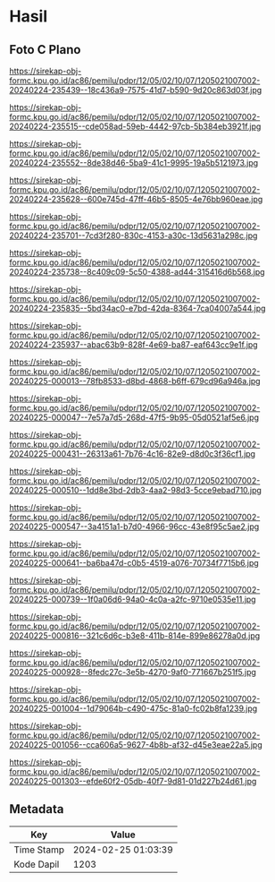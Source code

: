 # Hasil

## Foto C Plano

https://sirekap-obj-formc.kpu.go.id/ac86/pemilu/pdpr/12/05/02/10/07/1205021007002-20240224-235439--18c436a9-7575-41d7-b590-9d20c863d03f.jpg

https://sirekap-obj-formc.kpu.go.id/ac86/pemilu/pdpr/12/05/02/10/07/1205021007002-20240224-235515--cde058ad-59eb-4442-97cb-5b384eb3921f.jpg

https://sirekap-obj-formc.kpu.go.id/ac86/pemilu/pdpr/12/05/02/10/07/1205021007002-20240224-235552--8de38d46-5ba9-41c1-9995-19a5b5121973.jpg

https://sirekap-obj-formc.kpu.go.id/ac86/pemilu/pdpr/12/05/02/10/07/1205021007002-20240224-235628--600e745d-47ff-46b5-8505-4e76bb960eae.jpg

https://sirekap-obj-formc.kpu.go.id/ac86/pemilu/pdpr/12/05/02/10/07/1205021007002-20240224-235701--7cd3f280-830c-4153-a30c-13d5631a298c.jpg

https://sirekap-obj-formc.kpu.go.id/ac86/pemilu/pdpr/12/05/02/10/07/1205021007002-20240224-235738--8c409c09-5c50-4388-ad44-315416d6b568.jpg

https://sirekap-obj-formc.kpu.go.id/ac86/pemilu/pdpr/12/05/02/10/07/1205021007002-20240224-235835--5bd34ac0-e7bd-42da-8364-7ca04007a544.jpg

https://sirekap-obj-formc.kpu.go.id/ac86/pemilu/pdpr/12/05/02/10/07/1205021007002-20240224-235937--abac63b9-828f-4e69-ba87-eaf643cc9e1f.jpg

https://sirekap-obj-formc.kpu.go.id/ac86/pemilu/pdpr/12/05/02/10/07/1205021007002-20240225-000013--78fb8533-d8bd-4868-b6ff-679cd96a946a.jpg

https://sirekap-obj-formc.kpu.go.id/ac86/pemilu/pdpr/12/05/02/10/07/1205021007002-20240225-000047--7e57a7d5-268d-47f5-9b95-05d0521af5e6.jpg

https://sirekap-obj-formc.kpu.go.id/ac86/pemilu/pdpr/12/05/02/10/07/1205021007002-20240225-000431--26313a61-7b76-4c16-82e9-d8d0c3f36cf1.jpg

https://sirekap-obj-formc.kpu.go.id/ac86/pemilu/pdpr/12/05/02/10/07/1205021007002-20240225-000510--1dd8e3bd-2db3-4aa2-98d3-5cce9ebad710.jpg

https://sirekap-obj-formc.kpu.go.id/ac86/pemilu/pdpr/12/05/02/10/07/1205021007002-20240225-000547--3a4151a1-b7d0-4966-96cc-43e8f95c5ae2.jpg

https://sirekap-obj-formc.kpu.go.id/ac86/pemilu/pdpr/12/05/02/10/07/1205021007002-20240225-000641--ba6ba47d-c0b5-4519-a076-70734f7715b6.jpg

https://sirekap-obj-formc.kpu.go.id/ac86/pemilu/pdpr/12/05/02/10/07/1205021007002-20240225-000739--1f0a06d6-94a0-4c0a-a2fc-9710e0535e11.jpg

https://sirekap-obj-formc.kpu.go.id/ac86/pemilu/pdpr/12/05/02/10/07/1205021007002-20240225-000816--321c6d6c-b3e8-411b-814e-899e86278a0d.jpg

https://sirekap-obj-formc.kpu.go.id/ac86/pemilu/pdpr/12/05/02/10/07/1205021007002-20240225-000928--8fedc27c-3e5b-4270-9af0-771667b251f5.jpg

https://sirekap-obj-formc.kpu.go.id/ac86/pemilu/pdpr/12/05/02/10/07/1205021007002-20240225-001004--1d79064b-c490-475c-81a0-fc02b8fa1239.jpg

https://sirekap-obj-formc.kpu.go.id/ac86/pemilu/pdpr/12/05/02/10/07/1205021007002-20240225-001056--cca606a5-9627-4b8b-af32-d45e3eae22a5.jpg

https://sirekap-obj-formc.kpu.go.id/ac86/pemilu/pdpr/12/05/02/10/07/1205021007002-20240225-001303--efde60f2-05db-40f7-9d81-01d227b24d61.jpg


## Metadata

| Key        | Value               |
| ---------- | ------------------- |
| Time Stamp | 2024-02-25 01:03:39 |
| Kode Dapil | 1203                |



